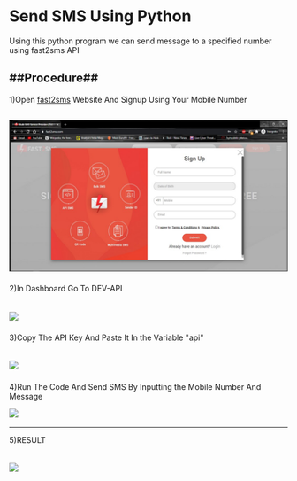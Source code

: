 # Send SMS Using Python

Using this python program we can send message to a specified number using fast2sms API

##Procedure##
------------------------------------------------------------------------------------
1)Open [fast2sms](https://www.fast2sms.com/) Website And Signup Using Your Mobile Number

![](images/1.png)
-------------------------------------------------------------------------------------
2)In Dashboard Go To DEV-API

![](images/2.jpg)
-------------------------------------------------------------------------------------
3)Copy The API Key And Paste It In the Variable "api"

![](images/3.jpg)
-------------------------------------------------------------------------------------
4)Run The Code And Send SMS By Inputting the Mobile Number And Message

![](images/3.jpg)

-------------------------------------------------------------------------------------

5)RESULT

![](images/4.jpg)
-------------------------------------------------------------------------------------